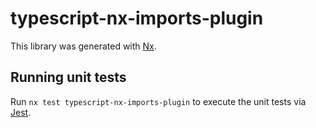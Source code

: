 # typescript-nx-imports-plugin

This library was generated with [Nx](https://nx.dev).

## Running unit tests

Run `nx test typescript-nx-imports-plugin` to execute the unit tests via [Jest](https://jestjs.io).
